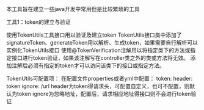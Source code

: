 本工具旨在建立一些java开发中常用但是比较繁琐的工具

工具1：token的建立与验证

使用TokenUtils工具接口用以验证及建立token
TokenUtils接口类中添加了signatureToken、generateToken用以解析、生成token，如果需要自行解析可以实例化TokenUtils接口
使用@TokenVerification注解用以将指定类下的方法或指定接口进行token验证，如果该注解写在controller类之外的类或方法将无效。
添加注解后必须有指定的token才可以访问该类下的接口或指定方法。

TokenUtils可配置项：
在配置文件properties或者yml中配置：
token: 
  header: token
  ignore: /url
header为token得请求头，可配置自定义，也可不配置，则默认为token
ignore为忽略地址，配置后，请求相应地址得接口则不会进行token验证
